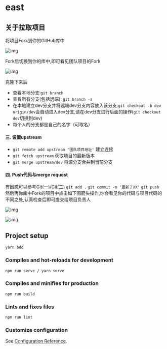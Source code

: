 # east

##  关于拉取项目

将项目Fork到你的GitHub库中

![img](https://upload-images.jianshu.io/upload_images/10915849-335d85446a9dd533.png?imageMogr2/auto-orient/strip|imageView2/2/w/756/format/webp)

Fork后切换到你的库中,即可看见团队项目的Fork

![img](https://upload-images.jianshu.io/upload_images/10915849-2f21233857619029.png?imageMogr2/auto-orient/strip|imageView2/2/w/300/format/webp)

克隆下来后

- 查看本地分支:`git branch` 
- 查看所有分支(包括远端): `git branch -a` 
- 在本地建立dev分支并将远端dev分支内容放入该分支:`git checkout -b dev origin/dev`会自动进入dev分支,请在dev分支进行后面的操作(`git checkout dev`切换到dev)
- 每个人的分支都是自己的名字（可取名）

#### 三. 设置upstream

- `git remote add upstream '团队项目地址'` 建立连接
- `git fetch upstream`  获取项目的最新版本
- `git merge upstream/dev` 将源分支合并到当前分支

#### 四. Push代码与merge request

有困惑可以参考[Git(一)](https://www.jianshu.com/p/d26963f295b0)/[Git(二)](https://www.jianshu.com/p/e14854fcaac1)
 `git add .`
 `git commit -m '更新了XX'`
 `git push`
 然后再你库中Fork的项目中点击如下图箭头操作,你会看见你的代码与项目代码的不同之处,认真检查后即可提交给项目负责人

![img](https://upload-images.jianshu.io/upload_images/10915849-dc85c952c312b4c3.png?imageMogr2/auto-orient/strip|imageView2/2/w/948/format/webp)

![img](https://upload-images.jianshu.io/upload_images/10915849-0e00591d52d74627.png?imageMogr2/auto-orient/strip|imageView2/2/w/1200/format/webp)

## Project setup
```
yarn add
```

### Compiles and hot-reloads for development
```
npm run serve / yarn serve
```

### Compiles and minifies for production
```
npm run build
```

### Lints and fixes files
```
npm run lint
```

### Customize configuration
See [Configuration Reference](https://cli.vuejs.org/config/).

